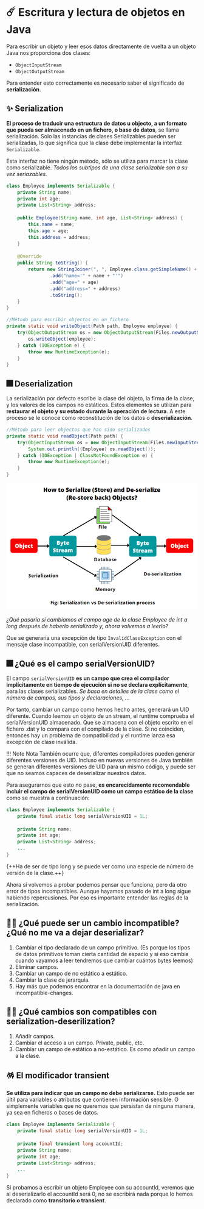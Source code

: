 # ☄️ Escritura y lectura de objetos en Java

Para escribir un objeto y leer esos datos directamente de vuelta a un objeto Java nos proporciona dos clases:

- `ObjectInputStream`
- `ObjectOutputStream`

Para entender esto correctamente es necesario saber el significado de **serialización**.

## ✨ Serialization

**El proceso de traducir una estructura de datos u objecto, a un formato que pueda ser almacenado en un fichero, o base de datos**, se llama serialización. Solo las instancias de clases Serializables pueden ser serializadas, lo que significa que la clase debe implementar la interfaz `Serializable`.

Esta interfaz no tiene ningún método, sólo se utiliza para marcar la clase como serializable. *Todos los subtipos de una clase serializable son a su vez seriazables.*

```java
class Employee implements Serializable {
    private String name;
    private int age;
    private List<String> address;

    public Employee(String name, int age, List<String> address) {
        this.name = name;
        this.age = age;
        this.address = address;
    }

    @Override
    public String toString() {
        return new StringJoiner(", ", Employee.class.getSimpleName() + "[", "]")
                .add("name='" + name + "'")
                .add("age=" + age)
                .add("address=" + address)
                .toString();
    }
}
```

```java title="WriteObject.java"
//Método para escribir objectos en un fichero
private static void writeObject(Path path, Employee employee) {
    try(ObjectOutputStream os = new ObjectOutputStream(Files.newOutputStream(path))) {
        os.writeObject(employee);
    } catch (IOException e) {
        throw new RuntimeException(e);
    }
}
```

## 🎆 Deserialization

La serialización por defecto escribe la clase del objeto, la firma de la clase, y los valores de los campos no estáticos. Estos elementos se utilizan para **restaurar el objeto y su estado durante la operación de lectura**. A este proceso se le conoce como reconstitución de los datos o **deserialización**.

```java title="ReadObject.java"
//Método para leer objectos que han sido serializados
private static void readObject(Path path) {
    try(ObjectInputStream os = new ObjectInputStream(Files.newInputStream(path))) {
        System.out.println((Employee) os.readObject());
    } catch (IOException | ClassNotFoundException e) {
        throw new RuntimeException(e);
    }
}
```

![JavaObjects](../img/ud1/serialization.png)

*¿Qué pasaría si cambiamos el campo age de la clase Employee de int a long después de haberlo serializado y, ahora volvemos a leerlo?*

Que se generaría una excepción de tipo `InvalidClassException` con el mensaje clase incompatible, con serialVersionUID diferentes.

## 🎆 ¿Qué es el campo serialVersionUID?

El campo `serialVersionUID` **es un campo que crea el compilador implícitamente en tiempo de ejecución si no se declara explícitamente**, para las clases serializables. *Se basa en detalles de la clase como el número de campos, sus tipos y declaraciones, ...*

Por tanto, cambiar un campo como hemos hecho antes, generará un UID diferente. Cuando leemos un objeto de un stream, el runtime comprueba el serialVersionUID almacenado. Que se almacena con el objeto escrito en el fichero .dat y lo compara con el compilado de la clase. Si no coinciden, entonces hay un problema de compatibilidad y el runtime lanza esa excepción de clase inválida.

!!! Note Nota
    También ocurre que, diferentes compiladores pueden generar diferentes versiones de UID. Incluso en nuevas versiones de Java también se generan diferentes versiones de UID para un mismo código, y puede ser que no seamos capaces de deserializar nuestros datos.

Para asegurarnos que esto no pase, **es encarecidamente recomendable incluir el campo de serialVersionUID como un campo estático de la clase** como se muestra a continuación:

```java
class Employee implements Serializable {
    private final static long serialVersionUID = 1L;

    private String name;
    private int age;
    private List<String> address;
    ...
}
```

{++Ha de ser de tipo long y se puede ver como una especie de número de versión de la clase.++}

Ahora si volvemos a probar podemos pensar que funciona, pero da otro error de tipos incompatibles. Aunque hayamos pasado de int a long sigue habiendo repercusiones. Por eso es importante entender las reglas de la serialización.

## 🐱‍🚀 ¿Qué puede ser un cambio incompatible? ¿Qué no me va a dejar deserializar?
1. Cambiar el tipo declarado de un campo primitivo. (Es porque los tipos de datos primitivos
toman cierta cantidad de espacio y si eso cambia cuando vayamos a leer tendremos que cambiar
cuántos bytes leemos)
2. Eliminar campos.
3. Cambiar un campo de no estático a estático.
4. Cambiar la clase de jerarquía.
5. Hay más que podemos encontrar en la documentación de java en incompatible-changes.

## 🐱‍🚀 ¿Qué cambios son compatibles con serialization-deserilization?
1. Añadir campos.
2. Cambiar el acceso a un campo. Private, public, etc.
3. Cambiar un campo de estático a no-estático. Es como añadir un campo a la clase.

## 🪅 El modificador transient

**Se utiliza para indicar que un campo no debe serializarse.** Esto puede ser últil para variables o atributos que contienen información sensible. O simplemente variables que no queremos que persistan de ninguna manera, ya sea en ficheros o bases de datos.

```java
class Employee implements Serializable {
    private final static long serialVersionUID = 1L;

    private final transient long accountId;
    private String name;
    private int age;
    private List<String> address;
    ...
}
```

Si probamos a escribir un objeto Employee con su accountId, veremos que al deserializarlo el accountId será 0, no se escribirá nada porque lo hemos declarado como **transitorio o transient**.